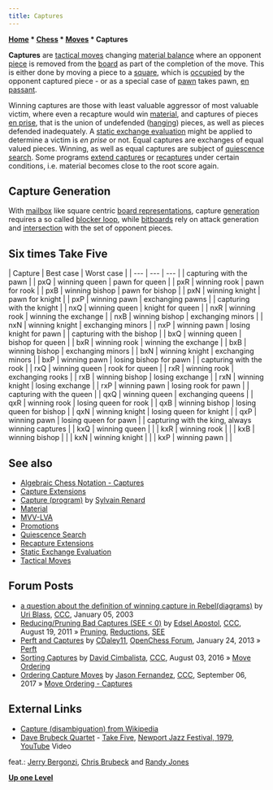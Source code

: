 ```yaml
---
title: Captures
---
```

**[Home](Home "Home") * [Chess](Chess "Chess") * [Moves](Moves "Moves") * Captures**

**Captures** are [tactical moves](Tactical_Moves "Tactical Moves") changing [material balance](Material#Balance "Material") where an opponent [piece](Pieces "Pieces") is removed from the [board](Chessboard "Chessboard") as part of the completion of the move. This is either done by moving a piece to a [square](Squares "Squares"), which is [occupied](Occupancy "Occupancy") by the opponent captured piece - or as a special case of [pawn](Pawn "Pawn") takes pawn, [en passant](En_passant "En passant").

Winning captures are those with least valuable aggressor of most valuable victim, where even a recapture would win [material](Material "Material"), and captures of pieces [en prise](En_prise "En prise"), that is the union of undefended ([hanging](Hanging_Piece "Hanging Piece")) pieces, as well as pieces defended inadequately. A [static exchange evaluation](Static_Exchange_Evaluation "Static Exchange Evaluation") might be applied to determine a victim is *en prise* or not. Equal captures are exchanges of equal valued pieces. Winning, as well as equal captures are subject of [quiescence search](Quiescence_Search "Quiescence Search"). Some programs [extend captures](Capture_Extensions "Capture Extensions") or [recaptures](Recapture_Extensions "Recapture Extensions") under certain conditions, i.e. material becomes close to the root score again.

## Capture Generation

With [mailbox](Mailbox "Mailbox") like square centric [board representations](Board_Representation "Board Representation"), capture [generation](Move_Generation "Move Generation") requires a so called [blocker loop](Vector_Attacks#NewArchitecture "Vector Attacks"), while [bitboards](Bitboards "Bitboards") rely on attack generation and [intersection](General_Setwise_Operations#Intersection "General Setwise Operations") with the set of opponent pieces.

## Six times Take Five

|  Capture
|  Best case
|  Worst case
|
| --- | --- | --- |
|  capturing with the pawn
|
|  pxQ
|  winning queen
|  pawn for queen
|
|  pxR
|  winning rook
|  pawn for rook
|
|  pxB
|  winning bishop
|  pawn for bishop
|
|  pxN
|  winning knight
|  pawn for knight
|
|  pxP
|  winning pawn
|  exchanging pawns
|
|  capturing with the knight
|
|  nxQ
|  winning queen
|  knight for queen
|
|  nxR
|  winning rook
|  winning the exchange
|
|  nxB
|  winning bishop
|  exchanging minors
|
|  nxN
|  winning knight
|  exchanging minors
|
|  nxP
|  winning pawn
|  losing knight for pawn
|
|  capturing with the bishop
|
|  bxQ
|  winning queen
|  bishop for queen
|
|  bxR
|  winning rook
|  winning the exchange
|
|  bxB
|  winning bishop
|  exchanging minors
|
|  bxN
|  winning knight
|  exchanging minors
|
|  bxP
|  winning pawn
|  losing bishop for pawn
|
|  capturing with the rook
|
|  rxQ
|  winning queen
|  rook for queen
|
|  rxR
|  winning rook
|  exchanging rooks
|
|  rxB
|  winning bishop
|  losing exchange
|
|  rxN
|  winning knight
|  losing exchange
|
|  rxP
|  winning pawn
|  losing rook for pawn
|
|  capturing with the queen
|
|  qxQ
|  winning queen
|  exchanging queens
|
|  qxR
|  winning rook
|  losing queen for rook
|
|  qxB
|  winning bishop
|  losing queen for bishop
|
|  qxN
|  winning knight
|  losing queen for knight
|
|  qxP
|  winning pawn
|  losing queen for pawn
|
|  capturing with the king, always winning captures
|
|  kxQ
|  winning queen
|  |
|  kxR
|  winning rook
|  |
|  kxB
|  winning bishop
|  |
|  kxN
|  winning knight
|  |
|  kxP
|  winning pawn
|  |

## See also

- [Algebraic Chess Notation - Captures](Algebraic_Chess_Notation#Captures "Algebraic Chess Notation")
- [Capture Extensions](Capture_Extensions "Capture Extensions")
- [Capture (program)](</Capture_(program)> "Capture (program)") by [Sylvain Renard](Sylvain_Renard "Sylvain Renard")
- [Material](Material "Material")
- [MVV-LVA](MVV-LVA "MVV-LVA")
- [Promotions](Promotions "Promotions")
- [Quiescence Search](Quiescence_Search "Quiescence Search")
- [Recapture Extensions](Recapture_Extensions "Recapture Extensions")
- [Static Exchange Evaluation](Static_Exchange_Evaluation "Static Exchange Evaluation")
- [Tactical Moves](Tactical_Moves "Tactical Moves")

## Forum Posts

- [a question about the definition of winning capture in Rebel(diagrams)](https://www.stmintz.com/ccc/index.php?id=275173) by [Uri Blass](Uri_Blass "Uri Blass"), [CCC](CCC "CCC"), January 05, 2003
- [Reducing/Pruning Bad Captures (SEE \< 0)](http://www.talkchess.com/forum/viewtopic.php?t=40100) by [Edsel Apostol](Edsel_Apostol "Edsel Apostol"), [CCC](CCC "CCC"), August 19, 2011 » [Pruning](Pruning "Pruning"), [Reductions](Reductions "Reductions"), [SEE](Static_Exchange_Evaluation "Static Exchange Evaluation")
- [Perft and Captures](http://www.open-chess.org/viewtopic.php?f=5&t=2238) by [CDaley11](Christian_Daley "Christian Daley"), [OpenChess Forum](Computer_Chess_Forums "Computer Chess Forums"), January 24, 2013 » [Perft](Perft "Perft")
- [Sorting Captures](http://www.talkchess.com/forum/viewtopic.php?t=61021) by [David Cimbalista](index.php?title=David_Cimbalista&action=edit&redlink=1 "David Cimbalista (page does not exist)"), [CCC](CCC "CCC"), August 03, 2016 » [Move Ordering](Move_Ordering "Move Ordering")
- [Ordering Capture Moves](http://www.talkchess.com/forum/viewtopic.php?t=65084) by [Jason Fernandez](index.php?title=Jason_Fernandez&action=edit&redlink=1 "Jason Fernandez (page does not exist)"), [CCC](CCC "CCC"), September 06, 2017 » [Move Ordering - Captures](Move_Ordering#Captures "Move Ordering")

## External Links

- [Capture (disambiguation) from Wikipedia](https://en.wikipedia.org/wiki/Capture)
- [Dave Brubeck Quartet](https://en.wikipedia.org/wiki/Dave_Brubeck) - [Take Five](https://en.wikipedia.org/wiki/Take_Five), [Newport Jazz Festival, 1979](http://www.davebrubeckjazz.com/Recordings/Detail/Dave-Brubeck,-Newport-Jazz-Festival/00277), [YouTube](https://en.wikipedia.org/wiki/YouTube) Video

feat.: [Jerry Bergonzi](Category:Jerry_Bergonzi "Category:Jerry Bergonzi"), [Chris Brubeck](https://en.wikipedia.org/wiki/Chris_Brubeck) and [Randy Jones](<https://en.wikipedia.org/wiki/Randy_Jones_(drummer)>)

**[Up one Level](Moves "Moves")**

